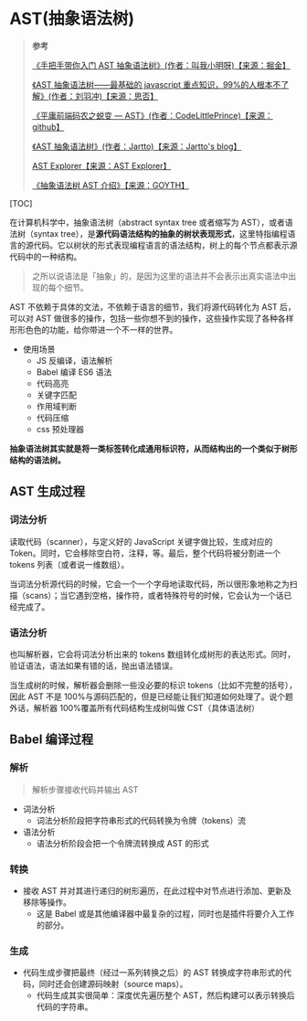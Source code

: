 # AST(抽象语法树)

> **参考**
>
> [《手把手带你入门 AST 抽象语法树》(作者：叫我小明呀)【来源：掘金】](https://juejin.cn/post/6844904035271573511)
>
> [《AST 抽象语法树——最基础的 javascript 重点知识，99%的人根本不了解》(作者：刘羽冲)【来源：思否】](https://segmentfault.com/a/1190000016231512)
>
> [《平庸前端码农之蜕变 — AST》(作者：CodeLittlePrince)【来源：github】](https://github.com/CodeLittlePrince/blog/issues/19)
>
> [《AST 抽象语法树》(作者：Jartto)【来源：Jartto's blog】](http://jartto.wang/2018/11/17/about-ast/)
>
> [AST Explorer【来源：AST Explorer】](https://astexplorer.net/)
>
> [《抽象语法树 AST 介绍》【来源：GOYTH】](http://www.goyth.com/2018/12/23/AST/)

[TOC]

在计算机科学中，抽象语法树（abstract syntax tree 或者缩写为 AST），或者语法树（syntax tree），是**源代码语法结构的抽象的树状表现形式**，这里特指编程语言的源代码。它以树状的形式表现编程语言的语法结构，树上的每个节点都表示源代码中的一种结构。

> 之所以说语法是「抽象」的，是因为这里的语法并不会表示出真实语法中出现的每个细节。

AST 不依赖于具体的文法，不依赖于语言的细节，我们将源代码转化为 AST 后，可以对 AST 做很多的操作，包括一些你想不到的操作，这些操作实现了各种各样形形色色的功能，给你带进一个不一样的世界。

- 使用场景
  - JS 反编译，语法解析
  - Babel 编译 ES6 语法
  - 代码高亮
  - 关键字匹配
  - 作用域判断
  - 代码压缩
  - css 预处理器

**抽象语法树其实就是将一类标签转化成通用标识符，从而结构出的一个类似于树形结构的语法树。**

## AST 生成过程

### 词法分析

读取代码（scanner），与定义好的 JavaScript 关键字做比较，生成对应的 Token。同时，它会移除空白符，注释，等。最后，整个代码将被分割进一个 tokens 列表（或者说一维数组）。

当词法分析源代码的时候，它会一个一个字母地读取代码，所以很形象地称之为扫描（scans）；当它遇到空格，操作符，或者特殊符号的时候，它会认为一个话已经完成了。

### 语法分析

也叫解析器，它会将词法分析出来的 tokens 数组转化成树形的表达形式。同时，验证语法，语法如果有错的话，抛出语法错误。

当生成树的时候，解析器会删除一些没必要的标识 tokens（比如不完整的括号），因此 AST 不是 100%与源码匹配的，但是已经能让我们知道如何处理了。说个题外话，解析器 100%覆盖所有代码结构生成树叫做 CST（具体语法树）

## Babel 编译过程

### 解析

> 解析步骤接收代码并输出 AST

- 词法分析
  - 词法分析阶段把字符串形式的代码转换为令牌（tokens）流
- 语法分析
  - 语法分析阶段会把一个令牌流转换成 AST 的形式

### 转换

- 接收 AST 并对其进行递归的树形遍历，在此过程中对节点进行添加、更新及移除等操作。
  - 这是 Babel 或是其他编译器中最复杂的过程，同时也是插件将要介入工作的部分。

### 生成

- 代码生成步骤把最终（经过一系列转换之后）的 AST 转换成字符串形式的代码，同时还会创建源码映射（source maps）。
  - 代码生成其实很简单：深度优先遍历整个 AST，然后构建可以表示转换后代码的字符串。
